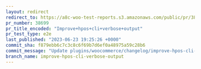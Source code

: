 ```yaml
---
layout: redirect
redirect_to: https://a8c-woo-test-reports.s3.amazonaws.com/public/pr/38699/e2e/index.html
pr_number: 38699
pr_title_encoded: "Improve+hpos+cli+verbose+output"
pr_test_type: e2e
last_published: "2023-06-23 19:25:26 +0000"
commit_sha: f879ebb6c7c3c8c6f69b7d6ef0a48975a59c28b6
commit_message: "Update plugins/woocommerce/changelog/improve-hpos-cli-verbose-output"
branch_name: improve-hpos-cli-verbose-output
---
```

